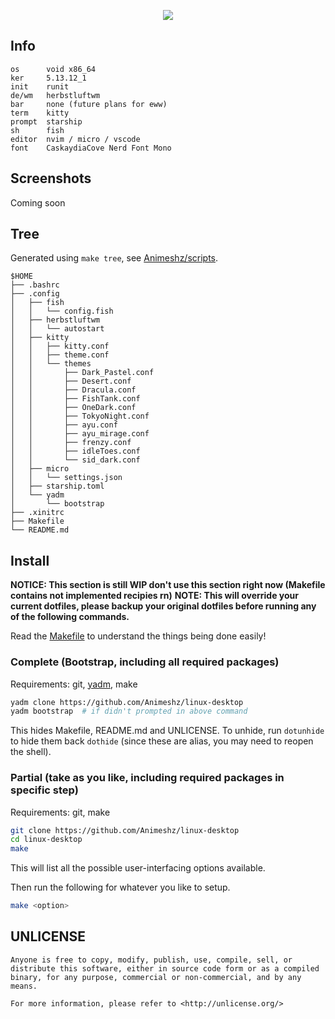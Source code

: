 <p align="center">
    <img src="https://i.imgur.com/YHr1OMl.png" align="center">
</p>


## Info

```
os      void x86_64
ker     5.13.12_1
init    runit
de/wm   herbstluftwm
bar     none (future plans for eww)
term    kitty
prompt  starship
sh      fish
editor  nvim / micro / vscode
font    CaskaydiaCove Nerd Font Mono
```


## Screenshots

Coming soon


## Tree

Generated using `make tree`, see [Animeshz/scripts](https://github.com/Animeshz/scripts).

```
$HOME
├── .bashrc
├── .config
│   ├── fish
│   │   └── config.fish
│   ├── herbstluftwm
│   │   └── autostart
│   ├── kitty
│   │   ├── kitty.conf
│   │   ├── theme.conf
│   │   └── themes
│   │       ├── Dark_Pastel.conf
│   │       ├── Desert.conf
│   │       ├── Dracula.conf
│   │       ├── FishTank.conf
│   │       ├── OneDark.conf
│   │       ├── TokyoNight.conf
│   │       ├── ayu.conf
│   │       ├── ayu_mirage.conf
│   │       ├── frenzy.conf
│   │       ├── idleToes.conf
│   │       └── sid_dark.conf
│   ├── micro
│   │   └── settings.json
│   ├── starship.toml
│   └── yadm
│       └── bootstrap
├── .xinitrc
├── Makefile
└── README.md
```


## Install

**NOTICE: This section is still WIP don't use this section right now (Makefile contains not implemented recipies rn)**
**NOTE: This will override your current dotfiles, please backup your original dotfiles before running any of the following commands.**

Read the [Makefile](https://github.com/Animeshz/linux-desktop/blob/main/Makefile) to understand the things being done easily!

### Complete (Bootstrap, including all required packages)

Requirements: git, [yadm](https://github.com/TheLocehiliosan/yadm), make

```bash
yadm clone https://github.com/Animeshz/linux-desktop
yadm bootstrap  # if didn't prompted in above command
```

This hides Makefile, README.md and UNLICENSE. To unhide, run `dotunhide` to hide them back `dothide` (since these are alias, you may need to reopen the shell).

### Partial (take as you like, including required packages in specific step)

Requirements: git, make

```bash
git clone https://github.com/Animeshz/linux-desktop
cd linux-desktop
make
```

This will list all the possible user-interfacing options available.

Then run the following for whatever you like to setup.

```bash
make <option>
```


## UNLICENSE

```
Anyone is free to copy, modify, publish, use, compile, sell, or
distribute this software, either in source code form or as a compiled
binary, for any purpose, commercial or non-commercial, and by any
means.

For more information, please refer to <http://unlicense.org/>
```

